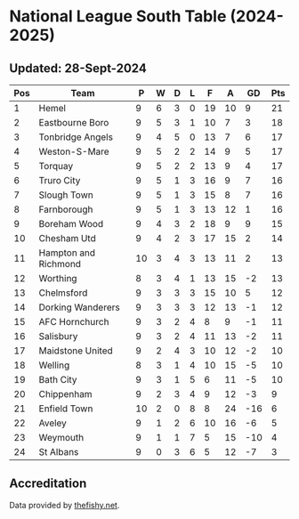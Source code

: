 # National League South Table (2024-2025)
## Updated: 28-Sept-2024

| Pos | Team | P | W | D | L | F | A | GD | Pts |
| --- | --- | --- | --- | --- | --- | --- | --- | --- | --- |
| 1 | Hemel | 9 | 6 | 3 | 0 | 19 | 10 | 9 | 21 |
| 2 | Eastbourne Boro | 9 | 5 | 3 | 1 | 10 | 7 | 3 | 18 |
| 3 | Tonbridge Angels | 9 | 4 | 5 | 0 | 13 | 7 | 6 | 17 |
| 4 | Weston-S-Mare | 9 | 5 | 2 | 2 | 14 | 9 | 5 | 17 |
| 5 | Torquay | 9 | 5 | 2 | 2 | 13 | 9 | 4 | 17 |
| 6 | Truro City | 9 | 5 | 1 | 3 | 16 | 9 | 7 | 16 |
| 7 | Slough Town | 9 | 5 | 1 | 3 | 15 | 8 | 7 | 16 |
| 8 | Farnborough | 9 | 5 | 1 | 3 | 13 | 12 | 1 | 16 |
| 9 | Boreham Wood | 9 | 4 | 3 | 2 | 18 | 9 | 9 | 15 |
| 10 | Chesham Utd | 9 | 4 | 2 | 3 | 17 | 15 | 2 | 14 |
| 11 | Hampton and Richmond | 10 | 3 | 4 | 3 | 13 | 11 | 2 | 13 |
| 12 | Worthing | 8 | 3 | 4 | 1 | 13 | 15 | -2 | 13 |
| 13 | Chelmsford | 9 | 3 | 3 | 3 | 15 | 10 | 5 | 12 |
| 14 | Dorking Wanderers | 9 | 3 | 3 | 3 | 12 | 13 | -1 | 12 |
| 15 | AFC Hornchurch | 9 | 3 | 2 | 4 | 8 | 9 | -1 | 11 |
| 16 | Salisbury | 9 | 3 | 2 | 4 | 11 | 13 | -2 | 11 |
| 17 | Maidstone United | 9 | 2 | 4 | 3 | 10 | 12 | -2 | 10 |
| 18 | Welling | 8 | 3 | 1 | 4 | 10 | 15 | -5 | 10 |
| 19 | Bath City | 9 | 3 | 1 | 5 | 6 | 11 | -5 | 10 |
| 20 | Chippenham | 9 | 2 | 3 | 4 | 9 | 12 | -3 | 9 |
| 21 | Enfield Town | 10 | 2 | 0 | 8 | 8 | 24 | -16 | 6 |
| 22 | Aveley | 9 | 1 | 2 | 6 | 10 | 16 | -6 | 5 |
| 23 | Weymouth | 9 | 1 | 1 | 7 | 5 | 15 | -10 | 4 |
| 24 | St Albans | 9 | 0 | 3 | 6 | 5 | 12 | -7 | 3 |

## Accreditation 

Data provided by [thefishy.net](https://www.thefishy.net/).